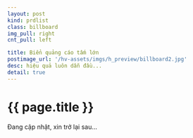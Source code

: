 ```yaml
---
layout: post
kind: prdlist
class: billboard
img_pull: right
cnt_pull: left

title: Biển quảng cáo tấm lớn
postimage_url: '/hv-assets/imgs/h_preview/billboard2.jpg'
desc: hiệu quả luôn dẫn đầu...
detail: true
---
```


<h1>{{ page.title }}</h1>

<p>Đang cập nhật, xin trở lại sau...</p>
<p style="font-size:60px;"><i class="fa fa-refresh fa-spin"></i></p>
